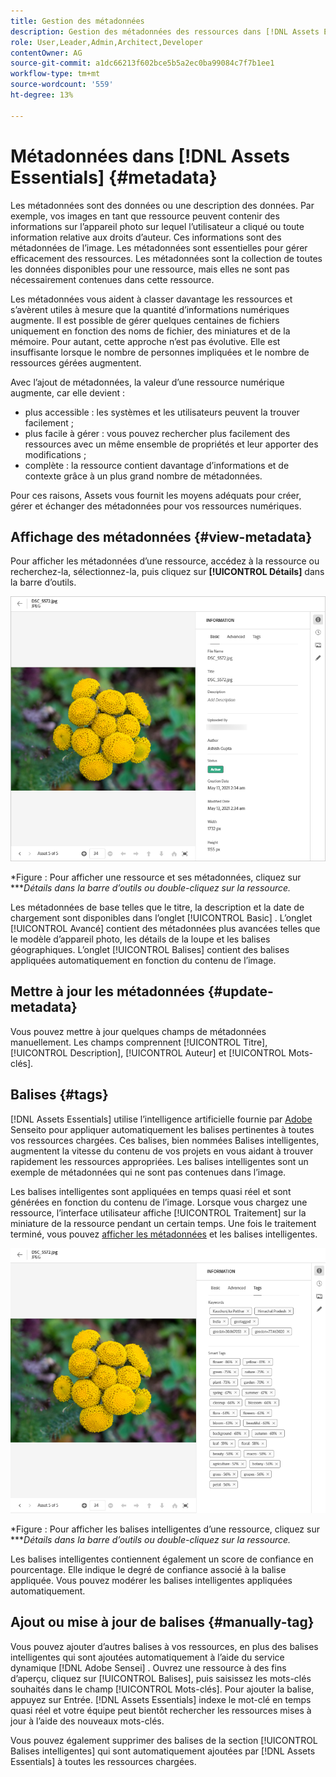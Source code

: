 ```yaml
---
title: Gestion des métadonnées
description: Gestion des métadonnées des ressources dans [!DNL Assets Essentials]
role: User,Leader,Admin,Architect,Developer
contentOwner: AG
source-git-commit: a1dc66213f602bce5b5a2ec0ba99084c7f7b1ee1
workflow-type: tm+mt
source-wordcount: '559'
ht-degree: 13%

---
```



# Métadonnées dans [!DNL Assets Essentials] {#metadata}

Les métadonnées sont des données ou une description des données. Par exemple, vos images en tant que ressource peuvent contenir des informations sur l’appareil photo sur lequel l’utilisateur a cliqué ou toute information relative aux droits d’auteur. Ces informations sont des métadonnées de l’image. Les métadonnées sont essentielles pour gérer efficacement des ressources. Les métadonnées sont la collection de toutes les données disponibles pour une ressource, mais elles ne sont pas nécessairement contenues dans cette ressource.

Les métadonnées vous aident à classer davantage les ressources et s’avèrent utiles à mesure que la quantité d’informations numériques augmente. Il est possible de gérer quelques centaines de fichiers uniquement en fonction des noms de fichier, des miniatures et de la mémoire. Pour autant, cette approche n’est pas évolutive. Elle est insuffisante lorsque le nombre de personnes impliquées et le nombre de ressources gérées augmentent.

Avec l’ajout de métadonnées, la valeur d’une ressource numérique augmente, car elle devient :

* plus accessible : les systèmes et les utilisateurs peuvent la trouver facilement ;
* plus facile à gérer : vous pouvez rechercher plus facilement des ressources avec un même ensemble de propriétés et leur apporter des modifications ;
* complète : la ressource contient davantage d’informations et de contexte grâce à un plus grand nombre de métadonnées.

Pour ces raisons, Assets vous fournit les moyens adéquats pour créer, gérer et échanger des métadonnées pour vos ressources numériques.

## Affichage des métadonnées {#view-metadata}

Pour afficher les métadonnées d’une ressource, accédez à la ressource ou recherchez-la, sélectionnez-la, puis cliquez sur **[!UICONTROL Détails]** dans la barre d’outils.

![Affichage des métadonnées d’une ressource](assets/metadata-view1.png)

*Figure : Pour afficher une ressource et ses métadonnées, cliquez sur ****Détails dans la barre d’outils ou double-cliquez sur la ressource.*

Les métadonnées de base telles que le titre, la description et la date de chargement sont disponibles dans l’onglet [!UICONTROL Basic] . L’onglet [!UICONTROL Avancé] contient des métadonnées plus avancées telles que le modèle d’appareil photo, les détails de la loupe et les balises géographiques. L’onglet [!UICONTROL Balises] contient des balises appliquées automatiquement en fonction du contenu de l’image.

## Mettre à jour les métadonnées {#update-metadata}

Vous pouvez mettre à jour quelques champs de métadonnées manuellement. Les champs comprennent [!UICONTROL Titre], [!UICONTROL Description], [!UICONTROL Auteur] et [!UICONTROL Mots-clés].

## Balises {#tags}

[!DNL Assets Essentials] utilise l’intelligence artificielle fournie par  [Adobe ](https://www.adobe.com/fr/sensei.html) Senseito pour appliquer automatiquement les balises pertinentes à toutes vos ressources chargées. Ces balises, bien nommées Balises intelligentes, augmentent la vitesse du contenu de vos projets en vous aidant à trouver rapidement les ressources appropriées. Les balises intelligentes sont un exemple de métadonnées qui ne sont pas contenues dans l’image.

Les balises intelligentes sont appliquées en temps quasi réel et sont générées en fonction du contenu de l’image. Lorsque vous chargez une ressource, l’interface utilisateur affiche [!UICONTROL Traitement] sur la miniature de la ressource pendant un certain temps. Une fois le traitement terminé, vous pouvez [afficher les métadonnées](#view-metadata) et les balises intelligentes.

![Affichage des balises intelligentes d’une ressource](assets/metadata-view-tags.png)

*Figure : Pour afficher les balises intelligentes d’une ressource, cliquez sur ****Détails dans la barre d’outils ou double-cliquez sur la ressource.*

Les balises intelligentes contiennent également un score de confiance en pourcentage. Elle indique le degré de confiance associé à la balise appliquée. Vous pouvez modérer les balises intelligentes appliquées automatiquement.

## Ajout ou mise à jour de balises {#manually-tag}

Vous pouvez ajouter d’autres balises à vos ressources, en plus des balises intelligentes qui sont ajoutées automatiquement à l’aide du service dynamique [!DNL Adobe Sensei] . Ouvrez une ressource à des fins d’aperçu, cliquez sur [!UICONTROL Balises], puis saisissez les mots-clés souhaités dans le champ [!UICONTROL Mots-clés]. Pour ajouter la balise, appuyez sur Entrée. [!DNL Assets Essentials] indexe le mot-clé en temps quasi réel et votre équipe peut bientôt rechercher les ressources mises à jour à l’aide des nouveaux mots-clés.

Vous pouvez également supprimer des balises de la section [!UICONTROL Balises intelligentes] qui sont automatiquement ajoutées par [!DNL Assets Essentials] à toutes les ressources chargées.

<!-- TBD: Queries for PM and engg.

Can we edit the existing metadata in any form?

How to moderate smart tags?

Allow or deny list for smart tags?

What about Tags displayed just above Smart Tags in the UI?

Is there a detailed metadata tab. Where do the other details of an asset go?

How can one search based strictly on the metadata. Similar to AEM Assets GQL queries.
-->

<!-- TBD: Link to related articles if any.

>[!MORELIKETHIS]
>
>* [Search assets](search.md).
-->
